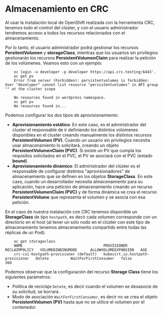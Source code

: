 # Almacenamiento en CRC

Al usar la instalación local de OpenShift realizada con la herramienta CRC, tenemos todo el control del clúster, y con el usuario administrador tendremos acceso a todos los recursos relacionados con el almacenamiento.

Por lo tanto, el usuario administrador podrá gestionar los recursos **PersitentVolumen** y **storageClass**, mientras que los usuarios sin privilegios gestionarán los recursos **PersistentVolumenClaim** para realizar la petición de los volúmenes. Veamos esto con un ejemplo:

        oc login -u developer -p developer https://api.crc.testing:6443'.
        oc get pv
        Error from server (Forbidden): persistentvolumes is forbidden: User "developer" cannot list resource "persistentvolumes" in API group "" at the cluster scope

        No resources found in wordpress namespace.
        oc get pv
        No resources found in...

Podemos configurar los dos tipos de aprovisionamiento:

* **Aprovisionamiento estático**: En este caso, es el administrador del cluster el responsable de ir definiendo los distintos volúmenes disponibles en el cluster creando manualmente los distintos recursos **PersistentVolumen (PV)**. Cuando un usuario sin privilegios necesita usar almacenamiento lo solicitará, creando un objeto **PersistentVolumenClaim (PVC)**. Si existe un PV que cumpla los requisitos solicitados en el PVC, el PV se asociará con el PVC (estado **bound**).
* **Aprovisionamiento dinámico**: El administrador del clúster es el responsable de configurar distintos "aprovisionadores" de almacenamiento que se definen en los objetos **StorageClass**. En este caso, cuando un desarrollador necesita almacenamiento para su aplicación, hace una petición de almacenamiento creando un recurso **PersistentVolumenClaim (PVC)** y de forma dinámica se crea el recurso **PersistentVolume** que representa el volumen y se asocia con esa petición. 

En el caso de nuestra instalación con CRC tenemos disponible un **StorageClass** de tipo `hostpath`, es decir cada volumen corresponde con un directorio en el host (al tener un sólo nodo en el clúster con este tipo de almacenamiento tenemos almacenamiento compartido entre todas las réplicas de un Pod):

        oc get storageclass
        NAME                                     PROVISIONER                        RECLAIMPOLICY   VOLUMEBINDINGMODE      ALLOWVOLUMEEXPANSION   AGE
        crc-csi-hostpath-provisioner (default)   kubevirt.io.hostpath-provisioner   Delete          WaitForFirstConsumer   false                  36d

Podemos observar que la configuración del recurso **Storage Class** tiene los siguientes parámetros:

* Política de reciclaje `Delete`, es decir cuando el volumen se desasocie de su solicitud, se borrará.
* Modo de asociación `WaitForFirstConsumer`, es decir no se crea el objeto **PersistentVolumen (PV)** hasta que no se utilice el volumen por el contenedor.